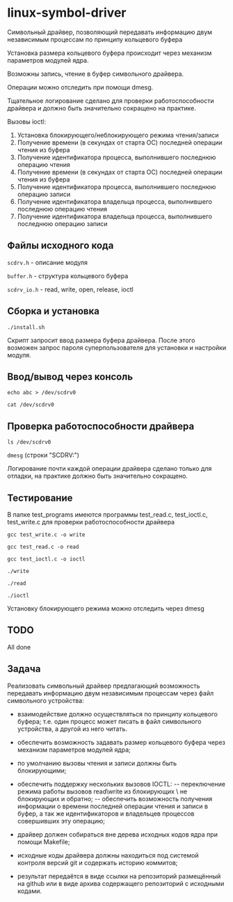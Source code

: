 # linux-symbol-driver
Символьный драйвер, позволяющий передавать информацию двум независимым процессам по принципу кольцевого буфера

Установка размера кольцевого буфера происходит через механизм параметров модулей ядра.

Возможны запись, чтение в буфер символьного драйвера. 

Операции можно отследить при помощи dmesg. 

Тщательное логирование сделано для проверки работоспособности драйвера и должно быть значительно сокращено на практике.

Вызовы ioctl:
1. Установка блокирующего/неблокирующего режима чтения/записи
2. Получение времени (в секундах от старта ОС) последней операции чтения из буфера
3. Получение идентификатора процесса, выполнившего последнюю операцию чтения
4. Получение времени (в секундах от старта ОС) последней операции чтения из буфера
5. Получение идентификатора процесса, выполнившего последнюю операцию записи
6. Получение идентификатора владельца процесса, выполнившего последнюю операцию чтения
7. Получение идентификатора владельца процесса, выполнившего последнюю операцию записи

## Файлы исходного кода
`scdrv.h` - описание модуля

`buffer.h` - структура кольцевого буфера

`scdrv_io.h` - read, write, open, release, ioctl

## Сборка и установка
`./install.sh`

Скрипт запросит ввод размера буфера драйвера. После этого возможен запрос пароля суперпользователя для установки и настройки модуля.

## Ввод/вывод через консоль

`echo abc > /dev/scdrv0`

`cat /dev/scdrv0`

## Проверка работоспособности драйвера
`ls /dev/scdrv0`

`dmesg` (строки "SCDRV:") 

Логирование почти каждой операции драйвера сделано только для отладки, на практике должно быть значительно сокращено.

## Тестирование
В папке test_programs имеются программы test_read.c, test_ioctl.c, test_write.c для проверки работоспособности драйвера

`gcc test_write.c -o write`

`gcc test_read.c -o read`

`gcc test_ioctl.c -o ioctl`

`./write`

`./read`

`./ioctl`


Установку блокирующего режима можно отследить через dmesg

## TODO
All done

## Задача
Реализовать символьный драйвер предлагающий возможность передавать информацию двум независимым процессам 
через файл символьного устройства: 
- взаимодействие должно осуществляться по принципу кольцевого буфера;  т.е. один процесс может писать в файл символьного устройства, а другой из него читать. 
- обеспечить возможность задавать размер кольцевого буфера через механизм параметров модулей ядра; 
- по умолчанию вызовы чтения и записи должны быть блокирующими; 
- обеспечить поддержку нескольких вызовов IOCTL: 
-- переключение режима работы вызовов read\write из блокирующих \ не блокирующих и обратно;
-- обеспечить возможность получения информации о времени последней операции чтения и записи в буфер, а так же идентификаторов и владельцев процессов совершивших эту операцию;

- драйвер должен собираться вне дерева исходных кодов ядра при помощи Makefile; 
- исходные коды драйвера должны находиться под системой контроля версий git и содержать историю коммитов; 
- результат передаётся в виде ссылки на репозиторий размещённый на github или в виде архива содержащего репозиторий с исходными кодами.
